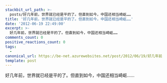 ```yaml
---
stackbit_url_path: >-
  posts/好几年前，世界就已经是平的了。但直到如今，中国还相当崎岖……
title: '好几年前，世界就已经是平的了。但直到如今，中国还相当崎岖……'
date: '2012-06-19 22:49:00'
excerpt: >-
  好几年前，世界就已经是平的了。但直到如今，中国还相当崎岖……
comments_count: 0
positive_reactions_count: 0
tags: 
  - 
canonical_url: https://be-net.azurewebsites.net/post/2012/06/19/好几年前，世界就已经是平的了。但直到如今，中国还相当崎岖……
template: post
---
```

好几年前，世界就已经是平的了。但直到如今，中国还相当崎岖……